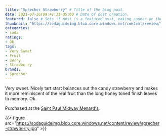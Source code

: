 ```yaml
---
title: "Sprecher Strawberry" # Title of the blog post.
date: 2021-07-26T09:47:33-05:00 # Date of post creation.
featured: false # Sets if post is a featured post, making appear on the home page side bar.
thumbnail: "https://sodaguideimg.blob.core.windows.net/content/review/thumbs/sprecher-strawberry.jpg" # Sets thumbnail image appearing inside card on homepage.
categories:
- soda
ratings:
- Ok
tags:
- Very Sweet
- Fruit
- Berry
- Strawberry
brands:
- Sprecher
---
```


Very sweet. Nicely tart start balances out the candy strawberry and makes it more reminiscent of the real fruit than the long honey toned finish leaves to memory. Ok.

Purchased at the [Saint Paul Midway Menard's](https://www.menards.com/main/storeDetails.html?store=3181).

{{< figure src="https://sodaguideimg.blob.core.windows.net/content/review/sprecher-strawberry.jpg" >}}